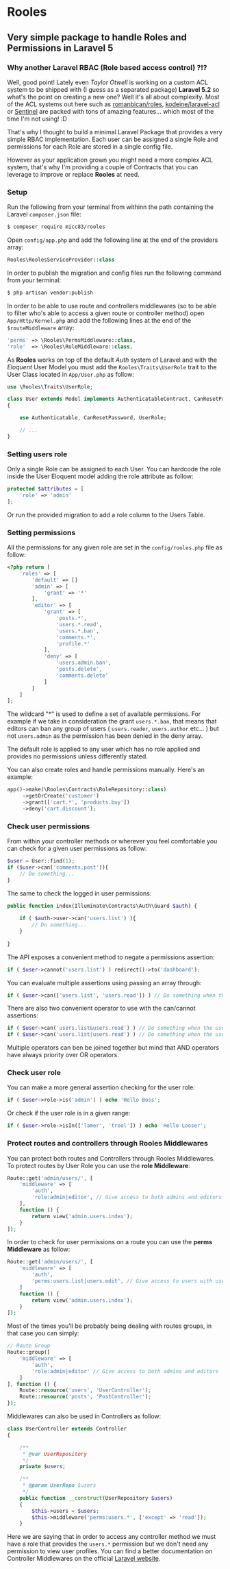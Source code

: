 # Rooles
## Very simple package to handle Roles and Permissions in Laravel 5

### Why another Laravel RBAC (Role based access control) ?!?

Well, good point! Lately even *Taylor Otwell* is working on a custom ACL system to be shipped with (I guess as a separated package) **Laravel 5.2** so what's the point on creating a new one?
Well it's all about complexity. Most of the ACL systems out here such as [romanbican/roles](https://github.com/romanbican/roles), [kodeine/laravel-acl](https://github.com/kodeine/laravel-acl) or [Sentinel](https://cartalyst.com/manual/sentinel/) are packed with tons of amazing features... which most of the time I'm not using! :D

That's why I thought to build a minimal Laravel Package that provides a very simple RBAC implementation. Each user can be assigned a single Role and permissions for each Role are stored in a single config file. 

However as your application grown you might need a more complex ACL system, that's why I'm providing a couple of Contracts that you can leverage to improve or replace **Rooles** at need.

### Setup

Run the following from your terminal from withinn the path containing the Laravel `composer.json` file:

```sh
$ composer require micc83/rooles
```

Open `config/app.php` and add the following line at the end of the providers array:

```php
Rooles\RoolesServiceProvider::class
```
    
In order to publish the migration and config files run the following command from your terminal:

```sh
$ php artisan vendor:publish
```

In order to be able to use route and controllers middlewares (so to be able to filter who's able to access a given route or controller method) open `App/Http/Kernel.php` and add the following lines at the end of the `$routeMiddleware` array:

```php
'perms' => \Rooles\PermsMiddleware::class,
'role'  => \Rooles\RoleMiddleware::class,
```
    
As **Rooles** works on top of the default *Auth* system of Laravel and with the *Eloquent* User Model you must add the `Rooles\Traits\UserRole` trait to the User Class located in `App/User.php` as follow:

```php
use \Rooles\Traits\UserRole;

class User extends Model implements AuthenticatableContract, CanResetPasswordContract
{

    use Authenticatable, CanResetPassword, UserRole;

    // ...
}
```

### Setting users role

Only a single Role can be assigned to each User. You can hardcode the role inside the User Eloquent model adding the role attribute as follow:

```php
protected $attributes = [
    'role' => 'admin'
];
```
    
Or run the provided migration to add a role column to the Users Table.

### Setting permissions

All the permissions for any given role are set in the `config/rooles.php` file as follow:

```php
<?php return [
    'roles' => [
        'default' => []
        'admin' => [
            'grant' => '*'
        ],
        'editor' => [
            'grant' => [
                'posts.*',
                'users.*.read',
                'users.*.ban',
                'comments.*',
                'profile.*'
            ],
            'deny' => [
                'users.admin.ban',
                'posts.delete',
                'comments.delete'
            ]
        ]
    ]
];
```
    
The wildcard "\*" is used to define a set of available permissions. For example if we take in consideration the grant `users.*.ban`, that means that editors can ban any group of users ( `users.reader`, `users.author` etc... ) but not `users.admin` as the permission has been denied in the deny array.

The default role is applied to any user which has no role applied and provides no permissions unless differently stated.

You can also create roles and handle permissions manually. Here's an example:

```php
app()->make(\Rooles\Contracts\RoleRepository::class)
     ->getOrCreate('customer')
     ->grant(['cart.*', 'products.buy'])
     ->deny('cart.discount');
```

### Check user permissions

From within your controller methods or wherever you feel comfortable you can check for a given user permissions as follow:

```php
$user = User::find(1);
if ($user->can('comments.post')){
    // Do something...
}
```

The same to check the logged in user permissions:

```php
public function index(Illuminate\Contracts\Auth\Guard $auth) {
    
    if ( $auth->user->can('users.list') ){
        // Do something...
    }
    
}
```

The API exposes a convenient method to negate a permissions assertion:

```php
if ( $user->cannot('users.list') ) redirect()->to('dashboard');
```
    
You can evaluate multiple assertions using passing an array through:

```php
if ( $user->can(['users.list', 'users.read']) ) // Do something when the user has both the permissions (AND)
```

There are also two convenient operator to use with the can/cannot assertions:

```php
if ( $user->can('users.list&users.read') ) // Do something when the user has both the permissions (& > AND)
if ( $user->can('users.list|users.read') ) // Do something when the user has one of the requested permissions (| > OR)
```
    
Multiple operators can ben be joined together but mind that AND operators have always priority over OR operators.

### Check user role

You can make a more general assertion checking for the user role:

```php
if ( $user->role->is('admin') ) echo 'Hello Boss';
```
    
Or check if the user role is in a given range:

```php
if ( $user->role->isIn(['lamer', 'trool']) ) echo 'Hello Looser';
``` 
    
### Protect routes and controllers through Rooles Middlewares

You can protect both routes and Controllers through Rooles Middlewares. To protect routes by User Role you can use the **role Middleware**:

```php
Route::get('admin/users/', [
    'middleware' => [
        'auth',
        'role:admin|editor', // Give access to both admins and editors
    ],
    function () {
        return view('admin.users.index');
    }
]);
```
    
In order to check for user permissions on a route you can use the **perms Middleware** as follow:

```php
Route::get('admin/users/', [
    'middleware' => [
        'auth',
        'perms:users.list|users.edit', // Give access to users with users.list OR users.edit permissions
    ]
    function () {
        return view('admin.users.index');
    }
]);
```

Most of the times you'll be probably being dealing with routes groups, in that case you can simply:

```php
// Route Group
Route::group([
    'middleware' => [
        'auth',
        'role:admin|editor' // Give access to both admins and editors
    ]
], function () {
    Route::resource('users', 'UserController');
    Route::resource('posts', 'PostController');
});
```

Middlewares can also be used in Controllers as follow:

```php
class UserController extends Controller
{

    /**
     * @var UserRepository
     */
    private $users;

    /**
     * @param UserRepo $users
     */
    public function __construct(UserRepository $users)
    {
        $this->users = $users;
        $this->middleware('perms:users.*', ['except' => 'read']);
    }
```

Here we are saying that in order to access any controller method we must have a role that provides the `users.*` permission but we don't need any permission to view user profiles.
You can find a better documentation on Controller Middlewares on the official [Laravel website](http://laravel.com/docs/5.0/controllers#controller-middleware).
